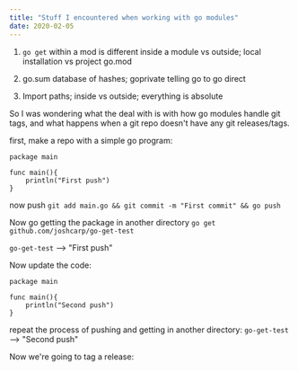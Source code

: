 ```yaml
---
title: "Stuff I encountered when working with go modules"
date: 2020-02-05
---
```


1. `go get` within a mod is different inside a module vs outside; local installation vs project go.mod 

2. go.sum database of hashes; goprivate telling go to go direct

3. Import paths; inside vs outside; everything is absolute


So I was wondering what the deal with is with how go modules handle git tags, and what happens when a git repo doesn't have any git releases/tags. 

first, make a repo with a simple go program:

```
package main 

func main(){
	println("First push")
}
```

now push `git add main.go && git commit -m "First commit" && go push`

Now go getting the package in another directory `go get github.com/joshcarp/go-get-test`

`go-get-test` --> "First push"

Now update the code:


```
package main 

func main(){
	println("Second push")
}
```

repeat the process of pushing and getting in another directory:
`go-get-test` --> "Second push"

Now we're going to tag a release:




